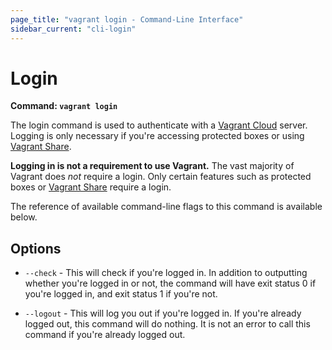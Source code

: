 ```yaml
---
page_title: "vagrant login - Command-Line Interface"
sidebar_current: "cli-login"
---
```


# Login

**Command: `vagrant login`**

The login command is used to authenticate with a
[Vagrant Cloud](http://www.vagrantcloud.com) server. Logging is only
necessary if you're accessing protected boxes or using
[Vagrant Share](/v2/share/index.html).

**Logging in is not a requirement to use Vagrant.** The vast majority
of Vagrant does _not_ require a login. Only certain features such as protected
boxes or [Vagrant Share](/v2/share/index.html) require a login.

The reference of available command-line flags to this command
is available below.

## Options

* `--check` - This will check if you're logged in. In addition to outputting
  whether you're logged in or not, the command will have exit status 0 if you're
  logged in, and exit status 1 if you're not.

* `--logout` - This will log you out if you're logged in. If you're already
  logged out, this command will do nothing. It is not an error to call this
  command if you're already logged out.
